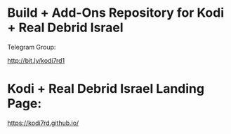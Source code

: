 # Build + Add-Ons Repository for Kodi + Real Debrid Israel

Telegram Group:

http://bit.ly/kodi7rd1

# Kodi + Real Debrid Israel Landing Page:

https://kodi7rd.github.io/
